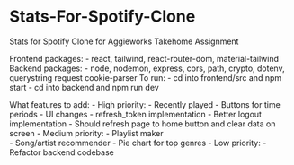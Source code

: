 # Stats-For-Spotify-Clone
Stats for Spotify Clone for Aggieworks Takehome Assignment

Frontend packages:
    - react, tailwind, react-router-dom, material-tailwind
Backend packages:
    - node, nodemon, express, cors, path, crypto, dotenv, querystring request cookie-parser
To run:
    - cd into frontend/src and npm start
    - cd into backend and npm run dev

What features to add:
    - High priority:
        - Recently played
        - Buttons for time periods
        - UI changes
        - refresh_token implementation
        - Better logout implementation
            - Should refresh page to home button and clear data on screen
    - Medium priority:
        - Playlist maker    
        - Song/artist recommender
        - Pie chart for top genres
    - Low priority:
        - Refactor backend codebase
